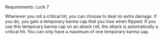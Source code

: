 Requirements: Luck 7

Whenever you roll a critical hit, you can choose to deal no extra damage. If you do, you gain a temporary karma cap that you lose when flipped. If you use this temporary karma cap on an attack roll, the attack is automatically a critical hit. You can only have a maximum of one temporary karma cap.